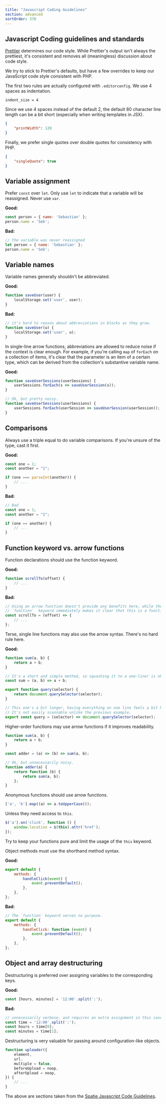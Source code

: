 ```yaml
---
title: "Javascript Coding Guidelines"
section: advanced
sortOrder: 370
---
```


## Javascript Coding guidelines and standards

[Prettier](https://prettier.io/) determines our code style. While Prettier's output isn't always the prettiest, it's consistent and removes all (meaningless) discussion about code style.

We try to stick to Prettier's defaults, but have a few overrides to keep our JavaScript code style consistent with PHP.

The first two rules are actually configured with `.editorconfig`. We use 4 spaces as indentation.

```
indent_size = 4
```

Since we use 4 spaces instead of the default 2, the default 80
character line length can be a bit short (especially when writing
templates in JSX).

```json
{
    "printWidth": 120
}
```

Finally, we prefer single quotes over double quotes for consistency with PHP.

```json
{
    "singleQuote": true
}
```

## Variable assignment

Prefer `const` over `let`. Only use `let` to indicate that a variable will be reassigned. Never use `var`.

**Good:**

```jsx
const person = { name: 'Sebastian' };
person.name = 'Seb';
```

**Bad:**

```jsx
// the variable was never reassigned
let person = { name: 'Sebastian' };
person.name = 'Seb';
```

## Variable names

Variable names generally shouldn't be abbreviated.

**Good:**

```jsx
function saveUser(user) {
    localStorage.set('user', user);
}
```

**Bad:**

```jsx
// it's hard to reason about abbreviations in blocks as they grow.
function saveUser(u) {
    localStorage.set('user', u);
}
```

In single-line arrow functions, abbreviations are allowed to reduce noise if the context is clear enough. For example, if you're calling `map` of `forEach` on a collection of items, it's clear that the parameter is an item of a certain type, which can be derived from the collection's substantive variable name.

**Good:**

```jsx
function saveUserSessions(userSessions) {
    userSessions.forEach(s => saveUserSession(s));
}

// Ok, but pretty noisy.
function saveUserSessions(userSessions) {
    userSessions.forEach(userSession => saveUserSession(userSession));
}
```

## Comparisons

Always use a triple equal to do variable comparisons. If you're unsure of the type, cast it first.

**Good:**

```jsx
const one = 1;
const another = "1";

if (one === parseInt(another)) {
    // ...
}
```

**Bad:**

```jsx
// Bad
const one = 1;
const another = "1";

if (one == another) {
    // ...
}
```

## Function keyword vs. arrow functions

Function declarations should use the function keyword.

**Good:**

```jsx
function scrollTo(offset) {
    // ...
}
```

**Bad:**

```jsx
// Using an arrow function doesn't provide any benefits here, while the
// `function`  keyword immediately makes it clear that this is a function.
const scrollTo = (offset) => {
    // ...
};
```

Terse, single line functions may also use the arrow syntax. There's no hard rule here.

**Good:**

```jsx
function sum(a, b) {
    return a + b;
}

// It's a short and simple method, so squashing it to a one-liner is ok.
const sum = (a, b) => a + b;
```

```jsx
export function query(selector) {
    return document.querySelector(selector);
}

// This one's a bit longer, having everything on one line feels a bit heavy.
// It's not easily scannable unlike the previous example.
export const query = (selector) => document.querySelector(selector);
```

Higher-order functions may use arrow functions if it improves readability.

```jsx
function sum(a, b) {
    return a + b;
}

const adder = (a) => (b) => sum(a, b);

// Ok, but unnecessarily noisy.
function adder(a) {
    return function (b) {
        return sum(a, b);
    };
}
```

Anonymous functions should use arrow functions.

```jsx
['a', 'b'].map((a) => a.toUpperCase());
```

Unless they need access to `this`.

```jsx
$('a').on('click', function () {
    window.location = $(this).attr('href');
});
```

Try to keep your functions pure and limit the usage of the `this` keyword.

Object methods must use the shorthand method syntax.

**Good:**

```jsx
export default {
    methods: {
        handleClick(event) {
            event.preventDefault();
        },
    },
};
```

**Bad:**

```jsx
// The `function` keyword serves no purpose.
export default {
    methods: {
        handleClick: function (event) {
            event.preventDefault();
        },
    },
};
```

## Object and array destructuring

Destructuring is preferred over assigning variables to the corresponding keys.

**Good:**

```jsx
const [hours, minutes] = '12:00'.split(':');
```

**Bad:**

```jsx
// unnecessarily verbose, and requires an extra assignment in this case.
const time = '12:00'.split(':');
const hours = time[0];
const minutes = time[1];
```

Destructuring is very valuable for passing around configuration-like objects.

```jsx
function uploader({
    element,
    url,
    multiple = false,
    beforeUpload = noop,
    afterUpload = noop,
}) {
    // ...
}
```

The above are sections taken from the [Spatie Javascript Code Guidelines](https://spatie.be/guidelines/javascript).